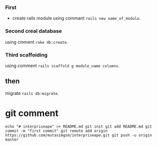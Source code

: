 ### First
* create rails module
using commant `rails new name_of_modula`.
### Second creal database
using cmment `rake db:create`.
### Third scaffoiding
using comment `rails scaffold g module_name columns`.

## then
migrate `rails db:migrate`.

# git comment
`echo "# interpriseape" >> README.md
git init
git add README.md
git commit -m "first commit"
git remote add origin https://github.com/mutasimgsm/interpriseape.git
git push -u origin master`
